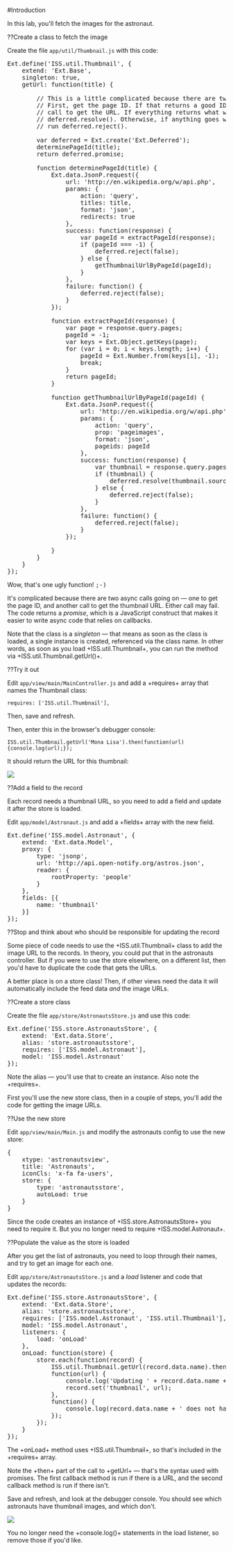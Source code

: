 #Introduction

In this lab, you'll fetch the images for the astronaut.

??Create a class to fetch the image

Create the file `app/util/Thumbnail.js` with this code:

<pre class="runnable readonly">
Ext.define('ISS.util.Thumbnail', {
    extend: 'Ext.Base',
    singleton: true,
    getUrl: function(title) {

        // This is a little complicated because there are two async calls:
        // First, get the page ID. If that returns a good ID, then make another
        // call to get the URL. If everything returns what we want, run
        // deferred.resolve(). Otherwise, if anything goes wrong anywhere,
        // run deferred.reject().

        var deferred = Ext.create('Ext.Deferred');
        determinePageId(title);
        return deferred.promise;

        function determinePageId(title) {
            Ext.data.JsonP.request({
                url: 'http://en.wikipedia.org/w/api.php',
                params: {
                    action: 'query',
                    titles: title,
                    format: 'json',
                    redirects: true
                },
                success: function(response) {
                    var pageId = extractPageId(response);
                    if (pageId === -1) {
                        deferred.reject(false);
                    } else {
                        getThumbnailUrlByPageId(pageId);
                    }
                },
                failure: function() {
                    deferred.reject(false);
                }
            });

            function extractPageId(response) {
                var page = response.query.pages;
                pageId = -1;
                var keys = Ext.Object.getKeys(page);
                for (var i = 0; i < keys.length; i++) {
                    pageId = Ext.Number.from(keys[i], -1);
                    break;
                }
                return pageId;
            }

            function getThumbnailUrlByPageId(pageId) {
                Ext.data.JsonP.request({
                    url: 'http://en.wikipedia.org/w/api.php',
                    params: {
                        action: 'query',
                        prop: 'pageimages',
                        format: 'json',
                        pageids: pageId
                    },
                    success: function(response) {
                        var thumbnail = response.query.pages[pageId].thumbnail;
                        if (thumbnail) {
                            deferred.resolve(thumbnail.source);
                        } else {
                            deferred.reject(false);
                        }
                    },
                    failure: function() {
                        deferred.reject(false);
                    }
                });

            }
        }
    }
});
</pre>

Wow, that's one ugly function! <tt>;-)</tt>

It's complicated because there are two async calls going on &mdash; one to get the page ID, and another call to get the thumbnail URL.
Either call may fail. The code returns a *promise*, which is a JavaScript construct that makes it easier to write async code that relies
on callbacks.

Note that the class is a *singleton* &mdash; that means as soon as the class is loaded, a single instance is created, referenced via the
class name. In other words, as soon as you load +ISS.util.Thumbnail+, you can run the method via +ISS.util.Thumbnail.getUrl()+. 


??Try it out

Edit `app/view/main/MainController.js` and add a +requires+ array that names the Thumbnail class:

    requires: ['ISS.util.Thumbnail'],

Then, save and refresh.

Then, enter this in the browser's debugger console:

    ISS.util.Thumbnail.getUrl('Mona Lisa').then(function(url){console.log(url);});
    
It should return the URL for this thumbnail: 

<img src="https://upload.wikimedia.org/wikipedia/commons/thumb/e/ec/Mona_Lisa%2C_by_Leonardo_da_Vinci%2C_from_C2RMF_retouched.jpg/33px-Mona_Lisa%2C_by_Leonardo_da_Vinci%2C_from_C2RMF_retouched.jpg"/>


??Add a field to the record

Each record needs a thumbnail URL, so you need to add a field and update it after the store is loaded.

Edit `app/model/Astronaut.js` and add a +fields+ array with the new field.

<pre class="runnable readonly">
Ext.define('ISS.model.Astronaut', {
    extend: 'Ext.data.Model',
    proxy: {
        type: 'jsonp',
        url: 'http://api.open-notify.org/astros.json',
        reader: {
            rootProperty: 'people'
        }
    },
    fields: [{
        name: 'thumbnail'
    }]
});
</pre>

??Stop and think about who should be responsible for updating the record

Some piece of code needs to use the +ISS.util.Thumbnail+ class to add the image URL to
the records. In theory, you could put that in the astronauts controller. But if you were
to use the store elsewhere, on a different list, then you'd have to duplicate the code
that gets the URLs.

A better place is on a store class! Then, if other views need the data it will automatically
include the feed data *and* the image URLs. 

??Create a store class

Create the file `app/store/AstronautsStore.js` and use this code:
<pre class="runnable 200">
Ext.define('ISS.store.AstronautsStore', {
    extend: 'Ext.data.Store',
    alias: 'store.astronautsstore',
    requires: ['ISS.model.Astronaut'],
    model: 'ISS.model.Astronaut'
});</pre>

Note the alias &mdash; you'll use that to create an instance. Also note the +requires+.

First you'll use the new store class, then in a couple of steps, you'll add the code for getting the image URLs.


??Use the new store

Edit `app/view/main/Main.js` and modify the astronauts config to use the new store:

<pre class="runnable readonly text 200">
{
    xtype: 'astronautsview',
    title: 'Astronauts',
    iconCls: 'x-fa fa-users',
    store: {
        type: 'astronautsstore',
        autoLoad: true
    }
}</pre>

Since the code creates an instance of +ISS.store.AstronautsStore+ you need to require it. 
But you no longer need to require +ISS.model.Astronaut+.


??Populate the value as the store is loaded

After you get the list of astronauts, you need to loop through their names, and try to get 
an image for each one.

Edit `app/store/AstronautsStore.js` and a *load* listener and code that updates the records:

<pre class="runnable readonly">
Ext.define('ISS.store.AstronautsStore', {
    extend: 'Ext.data.Store',
    alias: 'store.astronautsstore',
    requires: ['ISS.model.Astronaut', 'ISS.util.Thumbnail'],
    model: 'ISS.model.Astronaut',
    listeners: {
        load: 'onLoad'
    },
    onLoad: function(store) {
        store.each(function(record) {
            ISS.util.Thumbnail.getUrl(record.data.name).then(
            function(url) {
                console.log('Updating ' + record.data.name + ' with the thumbnail url ' + url);
                record.set('thumbnail', url);
            }, 
            function() {
                console.log(record.data.name + ' does not have a thumbnail');
            });
        });
    }
});</pre>


The +onLoad+ method uses +ISS.util.Thumbnail+, so that's included in the +requires+ array.

Note the +then+ part of the call to +getUrl+ &mdash; that's the syntax used with promises. The first 
callback method is run if there is a URL, and the second callback method is run if there isn't.

Save and refresh, and look at the debugger console. You should see which astronauts have thumbnail images, and which don't.

<img src="resources/images/iss/SomeAstronautsHaveThumbnails.png"/>

You no longer need the +console.log()+ statements in the load listener, so remove those if you'd like.

<!--  
#Solution

- <a href="resources/student/labsolutions/iss/iss-get-images" target="source">Browse the code</a>
- <a href="resources/student/labsolutions/iss/iss-get-images.zip">Solution zip</a> <small>(<a href="#2016-02-24_17-26_13-021_Z">How to Use a Lab Solution</a>)</small>
 -->
